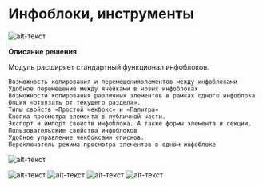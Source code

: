 # Инфоблоки, инструменты
![alt-текст](img_md/carouselowl2_new.png "1")

**Описание решения**

Модуль расширяет стандартный функционал инфоблоков.

    Возможность копирования и перемещенияэлементов между инфоблоками
    Удобное перемещение между ячейками в новых инфоблоках
    Возможности копирования различных элементов в рамках одного инфоблока
    Опция «отвязать от текущего раздела».
    Типы свойств «Простой чекбокс» и «Палитра»
    Кнопка просмотра элемента в публичной части.
    Экспорт и импорт свойств инфоблока. А также формы элемента и секции.
    Пользовательские свойства инфоблоков
    Удобное управление чекбоксами списков.
    Переключатель режима просмотра элементов в одном инфоблоке 

![alt-текст](img_md/color1.png "1")

![alt-текст](img_md/color2.png "1")
![alt-текст](img_md/color3.png "1")
![alt-текст](img_md/color4.png "1")
![alt-текст](img_md/color5.png "1")

